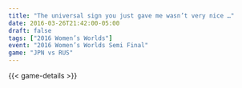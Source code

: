 ```yaml
---
title: "The universal sign you just gave me wasn’t very nice …"
date: 2016-03-26T21:42:00-05:00
draft: false
tags: ["2016 Women’s Worlds"]
event: "2016 Women’s Worlds Semi Final"
game: "JPN vs RUS"
---
```

{{< game-details >}}
<!--more--> 